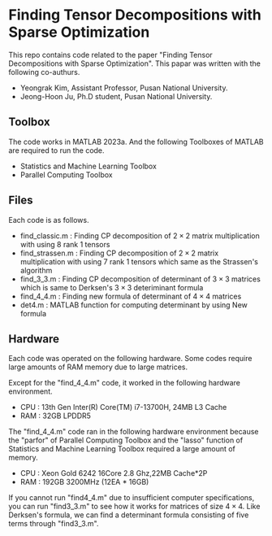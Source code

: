 # Finding Tensor Decompositions with Sparse Optimization
This repo contains code related to the paper "Finding Tensor Decompositions with Sparse Optimization".
This papar was written with the following co-authurs.
- Yeongrak Kim, Assistant Professor, Pusan National University.
- Jeong-Hoon Ju, Ph.D student, Pusan National University.


## Toolbox
The code works in MATLAB 2023a. And the following Toolboxes of MATLAB are required to run the code.

- Statistics and Machine Learning Toolbox
- Parallel Computing Toolbox

## Files
Each code is as follows.

- find_classic.m : Finding CP decomposition of $2\times 2$ matrix multiplication with using $8$ rank 1 tensors
- find_strassen.m : Finding CP decomposition of $2\times 2$ matrix multiplication with using $7$ rank 1 tensors which same as the Strassen's algorithm
- find_3_3.m : Finding CP decomposition of determinant of $3\times 3$ matrices which is same to Derksen's $3\times 3$ deteriminant formula
- find_4_4.m : Finding new formula of determinant of $4\times 4$ matrices
- det4.m : MATLAB function for computing determinant by using New formula

## Hardware
Each code was operated on the following hardware. Some codes require large amounts of RAM memory due to large matrices.

Except for the "find_4_4.m" code, it worked in the following hardware environment.
- CPU : 13th Gen Inter(R) Core(TM) i7-13700H, 24MB L3 Cache
- RAM : 32GB LPDDR5

The "find_4_4.m" code ran in the following hardware environment because the "parfor" of Parallel Computing Toolbox and the "lasso" function of Statistics and Machine Learning Toolbox required a large amount of memory.
- CPU : Xeon Gold 6242 16Core 2.8 Ghz,22MB Cache*2P
- RAM : 192GB 3200MHz (12EA * 16GB)

If you cannot run "find4_4.m" due to insufficient computer specifications, you can run "find3_3.m" to see how it works for matrices of size $4\times 4$.
Like Derksen's formula, we can find a determinant formula consisting of five terms through "find3_3.m".

